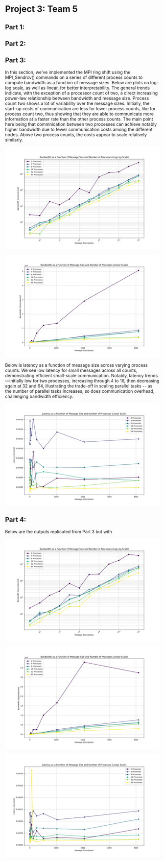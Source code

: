 # Project 3: Team 5

## Part 1:

## Part 2:

## Part 3:

In this section, we've implemented the MPI ring shift using the MPI_Sendrcv() commands on a series of different process counts to compute bandwidth as a function of message sizes. Below are plots on log-log scale, as well as linear, for better interpretability. The general trends indicate, with the exception of a processor count of two, a direct increasing power-law relationship between bandwidth and message size. Process count two shows a lot of variability over the message sizes.  Initially, the start-up costs of communication are less for lower process counts, like for process count two, thus showing that they are able to communicate more information at a faster rate than the other process counts.  The main point here being that commnication between two processes can achieve notably higher bandwidth due to fewer communication costs among the different nodes.  Above two process counts, the costs appear to scale relatively similarly.

![Bandwidth Log-Log Scale](Part3/p_3_bdwdth_v_mssgsze_log_log_scale.png "Bandwidth Log-Log Scale")

![Bandwidth Linear Scale](Part3/p_3_bdwdth_v_mssgsze_linear_scale.png "Bandwidth Linear Scale")

Below is latency as a function of message size across varying process counts. We see low latency for small messages across all counts, demonstrating efficient small-scale communication. Notably, latency trends—initially low for two processes, increasing through 4 to 16, then decreasing again at 32 and 64, illustrating the trade-off in scaling parallel tasks -- as the number of parallel tasks increases, so does communication overhead, challenging bandwidth efficiency.

![Latency Linear Scale](Part3/p_3_latency_v_mssgsze_linear_scale.png "Latency Linear Scale")

## Part 4:

Below are the outputs replicated from Part 3 but with 

![Bandwidth Log-Log Scale](Part4/p_4_bdwdth_v_mssgsze_log_log_scale.png "Bandwidth Log-Log Scale for Part 4")

![Bandwidth Linear Scale](Part4/p_4_bdwdth_v_mssgsze_linear_scale.png "Bandwidth Linear Scale for Part 4")

![Latency Linear Scale](Part4/p_4_latency_v_mssgsze_linear_scale.png "Latency Linear Scale for Part 4")
